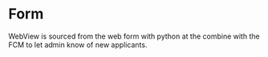# Form

WebView is sourced from the web form with python  at the combine with the FCM to let admin know of new applicants. 
